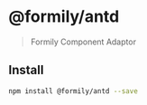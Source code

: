 # @formily/antd

> Formily Component Adaptor

## Install

```bash
npm install @formily/antd --save
```

